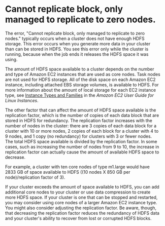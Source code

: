 # Cannot replicate block, only managed to replicate to zero nodes\.<a name="enough-hdfs-space"></a>

The error, "Cannot replicate block, only managed to replicate to zero nodes\." typically occurs when a cluster does not have enough HDFS storage\. This error occurs when you generate more data in your cluster than can be stored in HDFS\. You see this error only while the cluster is running, because when the job ends it releases the HDFS space it was using\.

The amount of HDFS space available to a cluster depends on the number and type of Amazon EC2 instances that are used as core nodes\. Task nodes are not used for HDFS storage\. All of the disk space on each Amazon EC2 instance, including attached EBS storage volumes, is available to HDFS\. For more information about the amount of local storage for each EC2 instance type, see [Instance Types and Families](http://docs.aws.amazon.com/AWSEC2/latest/UserGuide//instance-types.html) in the *Amazon EC2 User Guide for Linux Instances*\. 

The other factor that can affect the amount of HDFS space available is the replication factor, which is the number of copies of each data block that are stored in HDFS for redundancy\. The replication factor increases with the number of nodes in the cluster: there are 3 copies of each data block for a cluster with 10 or more nodes, 2 copies of each block for a cluster with 4 to 9 nodes, and 1 copy \(no redundancy\) for clusters with 3 or fewer nodes\. The total HDFS space available is divided by the replication factor\. In some cases, such as increasing the number of nodes from 9 to 10, the increase in replication factor can actually cause the amount of available HDFS space to decrease\. 

For example, a cluster with ten core nodes of type m1\.large would have 2833 GB of space available to HDFS \(\(10 nodes X 850 GB per node\)/replication factor of 3\)\. 

If your cluster exceeds the amount of space available to HDFS, you can add additional core nodes to your cluster or use data compression to create more HDFS space\. If your cluster is one that can be stopped and restarted, you may consider using core nodes of a larger Amazon EC2 instance type\. You might also consider adjusting the replication factor\. Be aware, though, that decreasing the replication factor reduces the redundancy of HDFS data and your cluster's ability to recover from lost or corrupted HDFS blocks\. 